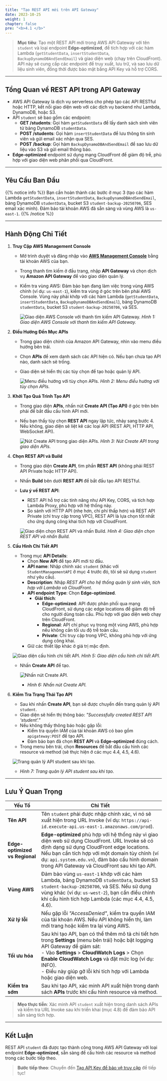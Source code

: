 ```yaml
---
title: "Tạo REST API mới trên API Gateway"
date: 2023-10-25
weight: 1
chapter: false
pre: "<b>4.1 </b>"
---
```


> **Mục tiêu**: Tạo một REST API mới trong AWS API Gateway với tên `student` và loại endpoint **Edge-optimized**, để tích hợp với các hàm Lambda (`getStudentData`, `insertStudentData`, `BackupDynamoDBAndSendEmail`) và giao diện web (chạy trên CloudFront). API này sẽ cung cấp các endpoint để truy xuất, lưu trữ, và sao lưu dữ liệu sinh viên, đồng thời được bảo mật bằng API Key và hỗ trợ CORS.

---

## Tổng Quan về REST API trong API Gateway

- AWS API Gateway là dịch vụ serverless cho phép tạo các API RESTful hoặc HTTP, kết nối giao diện web với các dịch vụ backend như Lambda, DynamoDB, hoặc S3.  
- API `student` sẽ bao gồm các endpoint:  
  - **GET /students**: Gọi hàm `getStudentData` để lấy danh sách sinh viên từ bảng DynamoDB `studentData`.  
  - **POST /students**: Gọi hàm `insertStudentData` để lưu thông tin sinh viên và gửi email xác nhận qua SES.  
  - **POST /backup**: Gọi hàm `BackupDynamoDBAndSendEmail` để sao lưu dữ liệu vào S3 và gửi email thông báo.  
- **Edge-optimized** endpoint sử dụng mạng CloudFront để giảm độ trễ, phù hợp với giao diện web phân phối qua CloudFront.

---

## Yêu Cầu Ban Đầu

{{% notice info %}}
Bạn cần hoàn thành các bước ở mục 3 (tạo các hàm Lambda `getStudentData`, `insertStudentData`, `BackupDynamoDBAndSendEmail`, bảng DynamoDB `studentData`, bucket S3 `student-backup-20250706`, SES email xác minh). Đảm bảo tài khoản AWS đã sẵn sàng và vùng AWS là `us-east-1`.
{{% /notice %}}

---

## Hành Động Chi Tiết

1. **Truy Cập AWS Management Console**  
   - Mở trình duyệt và đăng nhập vào **[AWS Management Console](https://console.aws.amazon.com)** bằng tài khoản AWS của bạn.  
   - Trong thanh tìm kiếm ở đầu trang, nhập **API Gateway** và chọn dịch vụ **Amazon API Gateway** để vào giao diện quản lý.  
   - Kiểm tra vùng AWS: Đảm bảo bạn đang làm việc trong vùng AWS chính (ví dụ: `us-east-1`), kiểm tra vùng ở góc trên bên phải AWS Console. Vùng này phải khớp với các hàm Lambda (`getStudentData`, `insertStudentData`, `BackupDynamoDBAndSendEmail`), bảng DynamoDB `studentData`, bucket S3 `student-backup-20250706`, và SES.  

     ![Giao diện AWS Console với thanh tìm kiếm API Gateway.](/images/5-creating-a-restful-api/4.1-creating-a-rest-api/creating-a-rest-api-01.png)
     *Hình 1: Giao diện AWS Console với thanh tìm kiếm API Gateway.*

2. **Điều Hướng Đến Mục APIs**  
   - Trong giao diện chính của Amazon API Gateway, nhìn vào menu điều hướng bên trái.  
   - Chọn **APIs** để xem danh sách các API hiện có. Nếu bạn chưa tạo API nào, danh sách sẽ trống.  
   - Giao diện sẽ hiển thị các tùy chọn để tạo hoặc quản lý API.  

     ![Menu điều hướng với tùy chọn APIs.](/images/5-creating-a-restful-api/4.1-creating-a-rest-api/creating-a-rest-api-02.png)
     *Hình 2: Menu điều hướng với tùy chọn APIs.*

3. **Khởi Tạo Quá Trình Tạo API**  
   - Trong giao diện **APIs**, nhấn nút **Create API (Tạo API)** ở góc trên bên phải để bắt đầu cấu hình API mới.  
   - Nếu bạn thấy tùy chọn **REST API** ngay lập tức, nhảy sang bước 4. Nếu không, giao diện sẽ liệt kê các loại API (REST API, HTTP API, WebSocket API).  

     ![Nút Create API trong giao diện APIs.](/images/5-creating-a-restful-api/4.1-creating-a-rest-api/creating-a-rest-api-03.png)
     *Hình 3: Nút Create API trong giao diện APIs.*

4. **Chọn REST API và Build**  
   - Trong giao diện **Create API**, tìm phần **REST API** (không phải REST API Private hoặc HTTP API).  
   - Nhấn **Build** bên dưới **REST API** để bắt đầu tạo API RESTful.  
   - **Lưu ý về REST API**:  
     - REST API hỗ trợ các tính năng như API Key, CORS, và tích hợp Lambda Proxy, phù hợp với hệ thống này.  
     - So sánh với HTTP API (nhẹ hơn, chi phí thấp hơn) và REST API Private (chỉ truy cập trong VPC), REST API là lựa chọn tốt nhất cho ứng dụng công khai tích hợp với CloudFront.  

     ![Giao diện chọn REST API và nhấn Build.](/images/5-creating-a-restful-api/4.1-creating-a-rest-api/creating-a-rest-api-04.png)
     *Hình 4: Giao diện chọn REST API và nhấn Build.*

5. **Cấu Hình Chi Tiết API**  
   - Trong mục **API Details**:  
     - Chọn **New API** để tạo API mới từ đầu.  
     - **API name**: Nhập chính xác `student` (khác với `StudentManagementAPI` ở mục 4 trước đó, tôi sẽ sử dụng `student` như yêu cầu).  
     - **Description**: Nhập *REST API cho hệ thống quản lý sinh viên, tích hợp với Lambda và CloudFront*.  
     - **API endpoint Type**: Chọn **Edge-optimized**.  
       - **Giải thích**:  
         - **Edge-optimized**: API được phân phối qua mạng CloudFront, sử dụng các edge locations để giảm độ trễ cho người dùng toàn cầu. Phù hợp với giao diện web chạy trên CloudFront.  
         - **Regional**: API chỉ phục vụ trong một vùng AWS, phù hợp nếu không cần tối ưu độ trễ toàn cầu.  
         - **Private**: Chỉ truy cập trong VPC, không phù hợp với ứng dụng công khai.  
     - Giữ các thiết lập khác ở giá trị mặc định.  

    ![Giao diện cấu hình chi tiết API.](/images/5-creating-a-restful-api/4.1-creating-a-rest-api/creating-a-rest-api-05.png)
     *Hình 5: Giao diện cấu hình chi tiết API.*

   - Nhấn **Create API** để tạo.  

     ![Nhấn nút Create API.](/images/5-creating-a-restful-api/4.1-creating-a-rest-api/creating-a-rest-api-06.png)
     - *Hình 6: Nhấn nút Create API.*

6. **Kiểm Tra Trạng Thái Tạo API**  
   - Sau khi nhấn **Create API**, bạn sẽ được chuyển đến trang quản lý API `student`.  
   - Giao diện sẽ hiển thị thông báo: _"Successfully created REST API ‘student’."_  
   - Nếu không thấy thông báo hoặc gặp lỗi:  
     - Kiểm tra quyền IAM của tài khoản AWS có bao gồm `apigateway:POST` để tạo API.  
     - Đảm bảo bạn đã chọn **REST API** và **Edge-optimized** đúng cách.  
   - Trong menu bên trái, chọn **Resources** để bắt đầu cấu hình các resource và method (sẽ thực hiện ở các mục 4.4, 4.5, 4.6).  

   ![Trang quản lý API student sau khi tạo.](/images/5-creating-a-restful-api/4.1-creating-a-rest-api/creating-a-rest-api-07.png)
   - *Hình 7: Trang quản lý API student sau khi tạo.*

---

## Lưu Ý Quan Trọng

| **Yếu Tố** | **Chi Tiết** |
|------------|--------------|
| **Tên API** | Tên `student` phải được nhập chính xác, vì nó sẽ xuất hiện trong URL Invoke (ví dụ: `https://api-id.execute-api.us-east-1.amazonaws.com/prod`). |
| **Edge-optimized vs Regional** | **Edge-optimized** phù hợp với hệ thống này vì giao diện web sử dụng CloudFront. URL Invoke sẽ có định dạng sử dụng CloudFront edge locations. Nếu bạn cần tích hợp với một domain tùy chỉnh (ví dụ: `api.system.edu.vn`), đảm bảo cấu hình domain trong API Gateway và CloudFront sau khi tạo API. |
| **Vùng AWS** | Đảm bảo vùng `us-east-1` khớp với các hàm Lambda, bảng DynamoDB `studentData`, bucket S3 `student-backup-20250706`, và SES. Nếu sử dụng vùng khác (ví dụ: `us-west-2`), bạn cần điều chỉnh khi cấu hình tích hợp Lambda (các mục 4.4, 4.5, 4.6). |
| **Xử lý lỗi** | Nếu gặp lỗi _"AccessDenied"_, kiểm tra quyền IAM của tài khoản AWS. Nếu API không hiển thị, làm mới trang hoặc kiểm tra lại vùng AWS. |
| **Tối ưu hóa** | Sau khi tạo API, bạn có thể thêm mô tả chi tiết hơn trong **Settings** (menu bên trái) hoặc bật logging API Gateway để giám sát: <br> - Vào **Settings** > **CloudWatch Logs** > Chọn **Enable CloudWatch Logs** và đặt mức log (ví dụ: INFO). <br> - Điều này giúp gỡ lỗi khi tích hợp với Lambda hoặc giao diện web. |
| **Kiểm tra sớm** | Sau khi tạo API, xác minh API xuất hiện trong danh sách **APIs** trước khi cấu hình resource và method. |

> **Mẹo thực tiễn**: Xác minh API `student` xuất hiện trong danh sách APIs và kiểm tra URL Invoke sau khi triển khai (mục 4.8) để đảm bảo API sẵn sàng tích hợp.

---

## Kết Luận

REST API `student` đã được tạo thành công trong AWS API Gateway với loại endpoint **Edge-optimized**, sẵn sàng để cấu hình các resource và method trong các bước tiếp theo.

> **Bước tiếp theo**: Chuyển đến [Tạo API Key để bảo vệ truy cập](/4-creating-a-restful-api/4.2-creating-an-api-key/) để tiếp tục!